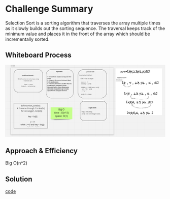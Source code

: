 # Challenge Summary
Selection Sort is a sorting algorithm that traverses the array multiple times as it slowly builds out the sorting sequence. The traversal keeps track of the minimum value and places it in the front of the array which should be incrementally sorted.
## Whiteboard Process
![Whiteboard](python/challenges/Insertion_Sort/white_board.png)
## Approach & Efficiency
Big O(n^2)

## Solution
[code](python/challenges/Insertion_Sort/insertion_sort.py)
